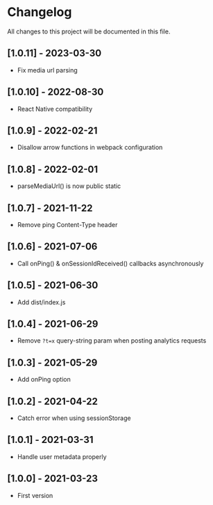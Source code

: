# Changelog
All changes to this project will be documented in this file.

## [1.0.11] - 2023-03-30
- Fix media url parsing

## [1.0.10] - 2022-08-30
- React Native compatibility
  
## [1.0.9] - 2022-02-21
- Disallow arrow functions in webpack configuration
  
## [1.0.8] - 2022-02-01
- parseMediaUrl() is now public static

## [1.0.7] - 2021-11-22
- Remove ping Content-Type header

## [1.0.6] - 2021-07-06
- Call onPing() & onSessionIdReceived() callbacks asynchronously
  
## [1.0.5] - 2021-06-30
- Add dist/index.js

## [1.0.4] - 2021-06-29
- Remove `?t=x` query-string param when posting analytics requests

## [1.0.3] - 2021-05-29
- Add onPing option

## [1.0.2] - 2021-04-22
- Catch error when using sessionStorage

## [1.0.1] - 2021-03-31
- Handle user metadata properly

## [1.0.0] - 2021-03-23
- First version
